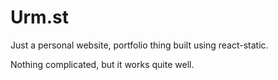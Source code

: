 # Urm.st

Just a personal website, portfolio thing built using react-static.

Nothing complicated, but it works quite well.